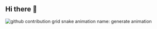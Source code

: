 ## Hi there 👋

<!--
**jeanvieiraib3/jeanvieiraib3** is a ✨ _special_ ✨ repository because its `README.md` (this file) appears on your GitHub profile.

Here are some ideas to get you started:

- 🔭 I’m currently working on ...
- 🌱 I’m currently learning ...
- 👯 I’m looking to collaborate on ...
- 🤔 I’m looking for help with ...
- 💬 Ask me about ...
- 📫 How to reach me: ...
- 😄 Pronouns: ...
- ⚡ Fun fact: ...
-->

<picture>
  <source media="(prefers-color-scheme: dark)" srcset="https://raw.githubusercontent.com/jeanvieiraib3/jeanvieiraib3/output/github-contribution-grid-snake-dark.svg">
  <source media="(prefers-color-scheme: light)" srcset="https://raw.githubusercontent.com/jeanvieiraib3/jeanvieiraib3/output/github-contribution-grid-snake.svg">
  <img alt="github contribution grid snake animation" src="https://raw.githubusercontent.com/jeanvieiraib3/jeanvieiraib3/output/github-contribution-grid-snake.svg">
</picture>
name: generate animation
